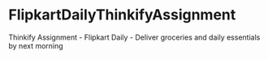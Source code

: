 # FlipkartDailyThinkifyAssignment
Thinkify Assignment - Flipkart Daily - Deliver groceries and daily essentials by next morning
